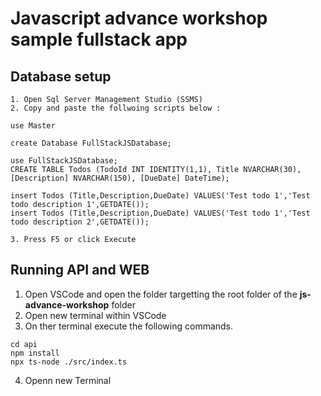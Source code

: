 # Javascript advance workshop sample fullstack app


## Database setup

```shell
1. Open Sql Server Management Studio (SSMS)
2. Copy and paste the follwoing scripts below :

use Master

create Database FullStackJSDatabase;

use FullStackJSDatabase;
CREATE TABLE Todos (TodoId INT IDENTITY(1,1), Title NVARCHAR(30),[Description] NVARCHAR(150), [DueDate] DateTime);

insert Todos (Title,Description,DueDate) VALUES('Test todo 1','Test todo description 1',GETDATE());
insert Todos (Title,Description,DueDate) VALUES('Test todo 1','Test todo description 2',GETDATE());

3. Press F5 or click Execute
```


## Running API and WEB

1. Open VSCode and open the folder targetting the root folder of the **js-advance-workshop** folder
2. Open new terminal within VSCode 
3. On ther terminal execute the following commands. 

```shell
cd api
npm install
npx ts-node ./src/index.ts
```


4. Openn new Terminal